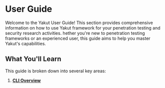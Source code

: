 # User Guide

Welcome to the Yakut User Guide! This section provides comprehensive information on how
to use Yakut framework for your penetration testing and security research activities.
hether you're new to penetration testing frameworks or an experienced user,
this guide aims to help you master Yakut's capabilities.

## What You'll Learn

This guide is broken down into several key areas:

1. **[CLI Overview](./02-cli-overview.md)**
